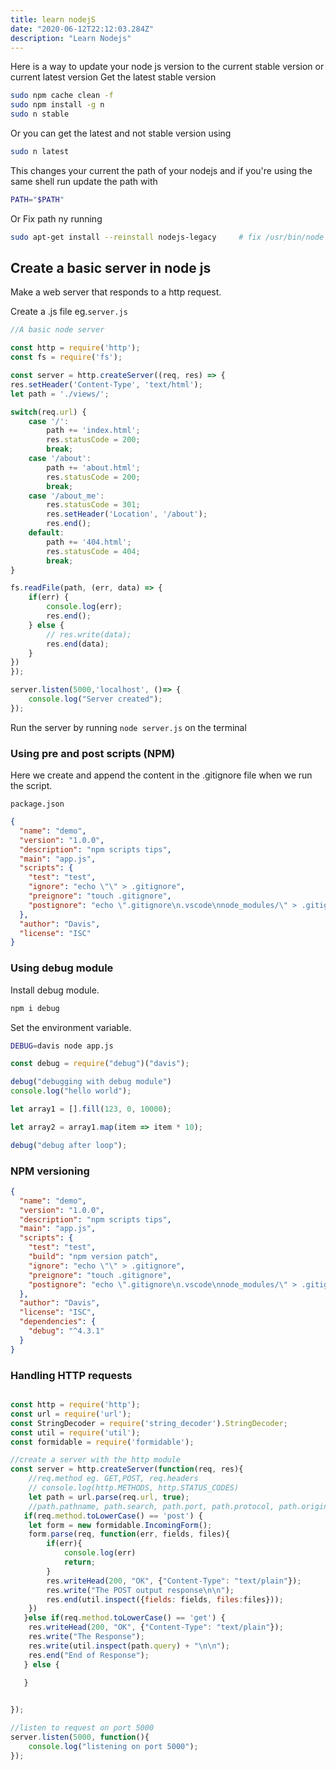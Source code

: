 ```yaml
---
title: learn nodejS
date: "2020-06-12T22:12:03.284Z"
description: "Learn Nodejs"
---
```



Here is a way to update your node js version to the current stable version or current latest version
Get the latest stable version

```bash
sudo npm cache clean -f
sudo npm install -g n
sudo n stable
```

Or you can get the latest and not stable version using

```bash
sudo n latest
```

This changes your current the path of your nodejs and if you're using the same shell run update the path with

```bash
PATH="$PATH"
```

Or Fix path ny running

```bash
sudo apt-get install --reinstall nodejs-legacy     # fix /usr/bin/node
```

## Create a basic server in node js

Make a web server that responds to a http request.

Create a .js file eg.```server.js```

```javascript
//A basic node server

const http = require('http');
const fs = require('fs');

const server = http.createServer((req, res) => {
res.setHeader('Content-Type', 'text/html');
let path = './views/';

switch(req.url) {
    case '/':
        path += 'index.html';
        res.statusCode = 200;
        break;
    case '/about':
        path += 'about.html';
        res.statusCode = 200;
        break;
    case '/about_me':
        res.statusCode = 301;
        res.setHeader('Location', '/about');
        res.end();
    default:
        path += '404.html';
        res.statusCode = 404;
        break;
}

fs.readFile(path, (err, data) => {
    if(err) {
        console.log(err);
        res.end();
    } else {
        // res.write(data);
        res.end(data);
    }
})
});

server.listen(5000,'localhost', ()=> {
    console.log("Server created");
});
```

Run the server by running ```node server.js``` on the terminal

### Using pre and post scripts (NPM)

Here we create and append the content in the .gitignore file when we run the script.

```package.json```

```json
{
  "name": "demo",
  "version": "1.0.0",
  "description": "npm scripts tips",
  "main": "app.js",
  "scripts": {
    "test": "test",
    "ignore": "echo \"\" > .gitignore",
    "preignore": "touch .gitignore",
    "postignore": "echo \".gitignore\n.vscode\nnode_modules/\" > .gitignore "
  },
  "author": "Davis",
  "license": "ISC"
}
```

### Using debug module

Install debug module.

```bash
npm i debug
```

Set the environment variable.

```bash
DEBUG=davis node app.js 
```

```javascript
const debug = require("debug")("davis");

debug("debugging with debug module")
console.log("hello world");

let array1 = [].fill(123, 0, 10000);

let array2 = array1.map(item => item * 10);

debug("debug after loop");
```

### NPM versioning

```json
{
  "name": "demo",
  "version": "1.0.0",
  "description": "npm scripts tips",
  "main": "app.js",
  "scripts": {
    "test": "test",
    "build": "npm version patch",
    "ignore": "echo \"\" > .gitignore",
    "preignore": "touch .gitignore",
    "postignore": "echo \".gitignore\n.vscode\nnode_modules/\" > .gitignore "
  },
  "author": "Davis",
  "license": "ISC",
  "dependencies": {
    "debug": "^4.3.1"
  }
}
```

### Handling HTTP requests

```javascript

const http = require('http');
const url = require('url');
const StringDecoder = require('string_decoder').StringDecoder;
const util = require('util');
const formidable = require('formidable');

//create a server with the http module
const server = http.createServer(function(req, res){
    //req.method eg. GET,POST, req.headers
    // console.log(http.METHODS, http.STATUS_CODES)
    let path = url.parse(req.url, true);
    //path.pathname, path.search, path.port, path.protocol, path.origin
   if(req.method.toLowerCase() == 'post') {
    let form = new formidable.IncomingForm();
    form.parse(req, function(err, fields, files){
        if(err){
            console.log(err)
            return;
        }
        res.writeHead(200, "OK", {"Content-Type": "text/plain"});
        res.write("The POST output response\n\n");
        res.end(util.inspect({fields: fields, files:files}));
    })
   }else if(req.method.toLowerCase() == 'get') {
    res.writeHead(200, "OK", {"Content-Type": "text/plain"});
    res.write("The Response");
    res.write(util.inspect(path.query) + "\n\n");
    res.end("End of Response");
   } else {

   }

  
});

//listen to request on port 5000
server.listen(5000, function(){
    console.log("listening on port 5000");
});
```